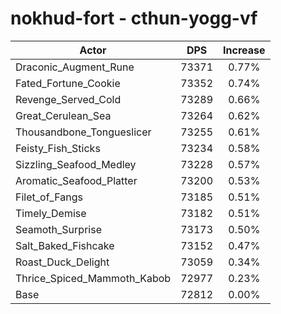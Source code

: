 # nokhud-fort - cthun-yogg-vf
| Actor | DPS | Increase |
|---|:---:|:---:|
|Draconic_Augment_Rune|73371|0.77%|
|Fated_Fortune_Cookie|73352|0.74%|
|Revenge_Served_Cold|73289|0.66%|
|Great_Cerulean_Sea|73264|0.62%|
|Thousandbone_Tongueslicer|73255|0.61%|
|Feisty_Fish_Sticks|73234|0.58%|
|Sizzling_Seafood_Medley|73228|0.57%|
|Aromatic_Seafood_Platter|73200|0.53%|
|Filet_of_Fangs|73185|0.51%|
|Timely_Demise|73182|0.51%|
|Seamoth_Surprise|73173|0.50%|
|Salt_Baked_Fishcake|73152|0.47%|
|Roast_Duck_Delight|73059|0.34%|
|Thrice_Spiced_Mammoth_Kabob|72977|0.23%|
|Base|72812|0.00%|
